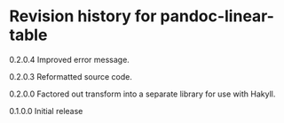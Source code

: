# Revision history for pandoc-linear-table

0.2.0.4 Improved error message.

0.2.0.3 Reformatted source code.

0.2.0.0 Factored out transform into a separate library for use with Hakyll.

0.1.0.0 Initial release
